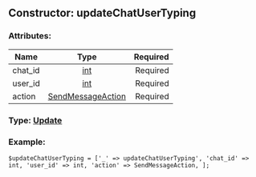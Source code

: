 ## Constructor: updateChatUserTyping  

### Attributes:

| Name     |    Type       | Required |
|----------|:-------------:|---------:|
|chat\_id|[int](../types/int.md) | Required|
|user\_id|[int](../types/int.md) | Required|
|action|[SendMessageAction](../types/SendMessageAction.md) | Required|



### Type: [Update](../types/Update.md)


### Example:

```
$updateChatUserTyping = ['_' => updateChatUserTyping', 'chat_id' => int, 'user_id' => int, 'action' => SendMessageAction, ];
```